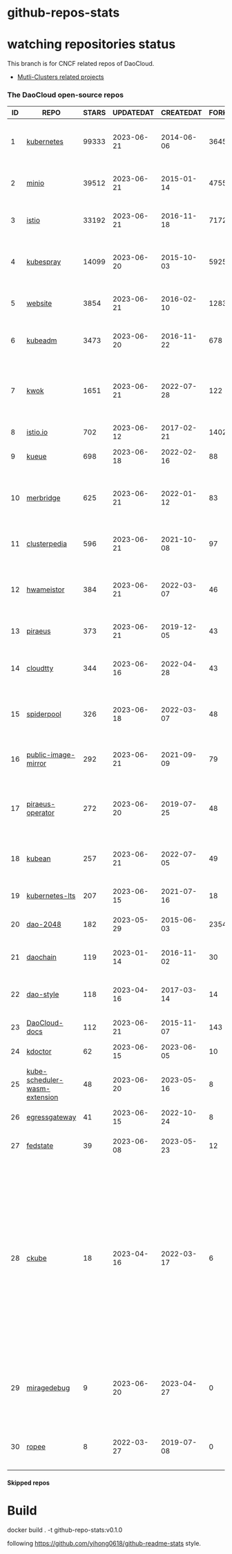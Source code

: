 # github-repos-stats

# watching repositories status

This branch is for CNCF related repos of DaoCloud.
- [Mutli-Clusters related projects](https://github.com/pacoxu/github-repos-stats/tree/multi-clusters)


<!--START_SECTION:github_repos-->
### The DaoCloud open-source repos
| ID |                                               REPO                                                | STARS | UPDATEDAT  | CREATEDAT  | FORKSCOUNT |                                                                                                                     DESCRIPTIONS                                                                                                                     |
|----|---------------------------------------------------------------------------------------------------|-------|------------|------------|------------|------------------------------------------------------------------------------------------------------------------------------------------------------------------------------------------------------------------------------------------------------|
|  1 | [kubernetes](https://github.com/kubernetes/kubernetes)                                            | 99333 | 2023-06-21 | 2014-06-06 |      36451 | Production-Grade Container Scheduling and Management                                                                                                                                                                                                 |
|  2 | [minio](https://github.com/minio/minio)                                                           | 39512 | 2023-06-21 | 2015-01-14 |       4755 | High Performance Object Storage for AI                                                                                                                                                                                                               |
|  3 | [istio](https://github.com/istio/istio)                                                           | 33192 | 2023-06-21 | 2016-11-18 |       7172 | Connect, secure, control, and observe services.                                                                                                                                                                                                      |
|  4 | [kubespray](https://github.com/kubernetes-sigs/kubespray)                                         | 14099 | 2023-06-20 | 2015-10-03 |       5925 | Deploy a Production Ready Kubernetes Cluster                                                                                                                                                                                                         |
|  5 | [website](https://github.com/kubernetes/website)                                                  |  3854 | 2023-06-21 | 2016-02-10 |      12830 | Kubernetes website and documentation repo:                                                                                                                                                                                                           |
|  6 | [kubeadm](https://github.com/kubernetes/kubeadm)                                                  |  3473 | 2023-06-20 | 2016-11-22 |        678 | Aggregator for issues filed against kubeadm                                                                                                                                                                                                          |
|  7 | [kwok](https://github.com/kubernetes-sigs/kwok)                                                   |  1651 | 2023-06-21 | 2022-07-28 |        122 | Kubernetes WithOut Kubelet -  Simulates thousands of Nodes and Clusters.                                                                                                                                                                             |
|  8 | [istio.io](https://github.com/istio/istio.io)                                                     |   702 | 2023-06-12 | 2017-02-21 |       1402 | Source for the istio.io site                                                                                                                                                                                                                         |
|  9 | [kueue](https://github.com/kubernetes-sigs/kueue)                                                 |   698 | 2023-06-18 | 2022-02-16 |         88 | Kubernetes-native Job Queueing                                                                                                                                                                                                                       |
| 10 | [merbridge](https://github.com/merbridge/merbridge)                                               |   625 | 2023-06-21 | 2022-01-12 |         83 | Use eBPF to speed up your Service Mesh like crossing an Einstein-Rosen Bridge.                                                                                                                                                                       |
| 11 | [clusterpedia](https://github.com/clusterpedia-io/clusterpedia)                                   |   596 | 2023-06-21 | 2021-10-08 |         97 | The Encyclopedia of Kubernetes clusters                                                                                                                                                                                                              |
| 12 | [hwameistor](https://github.com/hwameistor/hwameistor)                                            |   384 | 2023-06-21 | 2022-03-07 |         46 | Hwameistor is an HA local storage system for cloud-native stateful workloads.                                                                                                                                                                        |
| 13 | [piraeus](https://github.com/piraeusdatastore/piraeus)                                            |   373 | 2023-06-21 | 2019-12-05 |         43 | High Available Datastore for Kubernetes                                                                                                                                                                                                              |
| 14 | [cloudtty](https://github.com/cloudtty/cloudtty)                                                  |   344 | 2023-06-16 | 2022-04-28 |         43 | A Friendly Kubernetes CloudShell (Web Terminal) !                                                                                                                                                                                                    |
| 15 | [spiderpool](https://github.com/spidernet-io/spiderpool)                                          |   326 | 2023-06-18 | 2022-03-07 |         48 | underlay network solution with IPAM and meta plugins                                                                                                                                                                                                 |
| 16 | [public-image-mirror](https://github.com/DaoCloud/public-image-mirror)                            |   292 | 2023-06-21 | 2021-09-09 |         79 | 很多镜像都在国外。比如 gcr 。国内下载很慢，需要加速。                                                                                                                                                                                                |
| 17 | [piraeus-operator](https://github.com/piraeusdatastore/piraeus-operator)                          |   272 | 2023-06-20 | 2019-07-25 |         48 | The Piraeus Operator manages LINSTOR clusters in Kubernetes.                                                                                                                                                                                         |
| 18 | [kubean](https://github.com/kubean-io/kubean)                                                     |   257 | 2023-06-21 | 2022-07-05 |         49 |  :seedling: Kubernetes lifecycle management operator based on kubespray.                                                                                                                                                                             |
| 19 | [kubernetes-lts](https://github.com/klts-io/kubernetes-lts)                                       |   207 | 2023-06-15 | 2021-07-16 |         18 | Kubernetes LTS(long term support)                                                                                                                                                                                                                    |
| 20 | [dao-2048](https://github.com/DaoCloud/dao-2048)                                                  |   182 | 2023-05-29 | 2015-06-03 |       2354 | 2048 is a number puzzle game.                                                                                                                                                                                                                        |
| 21 | [daochain](https://github.com/DaoCloud/daochain)                                                  |   119 | 2023-01-14 | 2016-11-02 |         30 | Docker image verification system based on Ethereum                                                                                                                                                                                                   |
| 22 | [dao-style](https://github.com/DaoCloud/dao-style)                                                |   118 | 2023-04-16 | 2017-03-14 |         14 | 🎉 A high quality component library built on Vue.js 2.0                                                                                                                                                                                              |
| 23 | [DaoCloud-docs](https://github.com/DaoCloud/DaoCloud-docs)                                        |   112 | 2023-06-21 | 2015-11-07 |        143 | DaoCloud Enterprise 5.0 Documentation                                                                                                                                                                                                                |
| 24 | [kdoctor](https://github.com/kdoctor-io/kdoctor)                                                  |    62 | 2023-06-15 | 2023-06-05 |         10 | kdoctor                                                                                                                                                                                                                                              |
| 25 | [kube-scheduler-wasm-extension](https://github.com/kubernetes-sigs/kube-scheduler-wasm-extension) |    48 | 2023-06-20 | 2023-05-16 |          8 | All the things to make the scheduler extendable with wasm.                                                                                                                                                                                           |
| 26 | [egressgateway](https://github.com/spidernet-io/egressgateway)                                    |    41 | 2023-06-15 | 2022-10-24 |          8 | egressgateway                                                                                                                                                                                                                                        |
| 27 | [fedstate](https://github.com/fedstate/fedstate)                                                  |    39 | 2023-06-08 | 2023-05-23 |         12 | Federated middleware based on Karmada                                                                                                                                                                                                                |
| 28 | [ckube](https://github.com/DaoCloud/ckube)                                                        |    18 | 2023-04-16 | 2022-03-17 |          6 | Kubernetes APIServer 高性能代理组件，代理 APIServer 的 List 请求，其它类型的请求会直接反向代理到原生 APIServer。 CKube 还额外支持了分页、搜索和索引等功能。 并且，CKube 100% 兼容原生 kubectl 和 kube client sdk，只需要简单的配置即可实现全局替换。 |
| 29 | [miragedebug](https://github.com/miragedebug/miragedebug)                                         |     9 | 2023-06-20 | 2023-04-27 |          0 | MirageDebug: Local remote debugging for Kubernetes apps, enabling fully authentic environment debugging.                                                                                                                                             |
| 30 | [ropee](https://github.com/DaoCloud/ropee)                                                        |     8 | 2022-03-27 | 2019-07-08 |          0 | A scalable prometheus remote storage adapter for splunk.                                                                                                                                                                                             |



#### Skipped repos
<!--END_SECTION:github_repos-->

# Build

docker build . -t github-repo-stats:v0.1.0

following https://github.com/yihong0618/github-readme-stats style.
